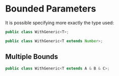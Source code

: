 # Bounded Parameters

It is possible specifying more exactly the type used:

```java
public class WithGeneric<T>;

public class WithGeneric<T extends Number>;
```

## Multiple Bounds

```java
public class WithGeneric<T extends A & B & C>;
```

